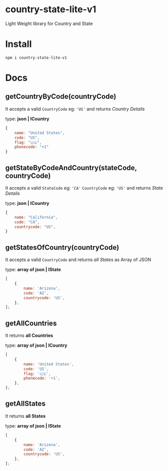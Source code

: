 # country-state-lite-v1

Light Weight library for Country and State

# Install

`npm i country-state-lite-v1`

# Docs

## getCountryByCode(countryCode)

It accepts a valid `CountryCode` eg: `'US'` and returns _Country Details_

type: **json | ICountry**

```js
{
	name: "United States",
	code: "US",
	flag: "🇺🇸",
	phonecode: "+1"
}
```

## getStateByCodeAndCountry(stateCode, countryCode)

It accepts a valid `StateCode` eg: `'CA'` `CountryCode` eg: `'US'` and returns _State Details_

type: **json | ICountry**

```js
{
	name: "California",
	code: "CA",
	countrycode: "US",
}
```

## getStatesOfCountry(countryCode)

It accepts a valid `CountryCode` and returns _all States_ as Array of JSON

type: **array of json | IState**

```js
[
	{
		name: 'Arizona',
		code: 'AZ',
		countrycode: 'US',
	},
];
```

## getAllCountries

It returns **all Countries**

type: **array of json | ICountry**

```js
[
	{
		name: 'United States',
		code: 'US',
		flag: '🇺🇸',
		phonecode: '+1',
	},
];
```

## getAllStates

It returns **all States**

type: **array of json | IState**

```js
[
	{
		name: 'Arizona',
		code: 'AZ',
		countrycode: 'US',
	},
];
```
